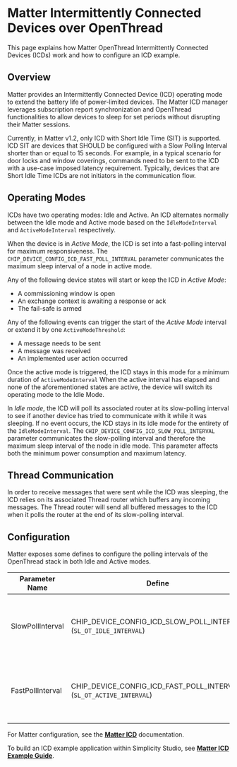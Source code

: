 # Matter Intermittently Connected Devices over OpenThread

This page explains how Matter OpenThread Intermittently Connected Devices (ICDs) work and how to configure an ICD example.

## Overview

Matter provides an Intermittently Connected Device (ICD) operating mode to extend the battery life of power-limited devices.
The Matter ICD manager leverages subscription report synchronization and OpenThread functionalities to allow devices to sleep for set periods
without disrupting their Matter sessions.

Currently, in Matter v1.2, only ICD with Short Idle Time (SIT) is supported. ICD SIT are devices that SHOULD be configured with a Slow Polling Interval shorter than or equal to 15 seconds. For example, in a typical scenario for door locks and window coverings, commands need to be sent to the ICD with a use-case imposed latency requirement. Typically, devices that are Short Idle Time ICDs are not initiators in the communication flow.

## Operating Modes

ICDs have two operating modes: Idle and Active. An ICD alternates normally between the Idle mode and Active mode based on the `IdleModeInterval` and `ActiveModeInterval` respectively.

When the device is in *Active Mode*, the ICD is set into a fast-polling interval for maximum responsiveness.
The `CHIP_DEVICE_CONFIG_ICD_FAST_POLL_INTERVAL` parameter communicates the maximum sleep interval of a node in active mode.

Any of the following device states will start or keep the ICD in *Active Mode*:

- A commissioning window is open
- An exchange context is awaiting a response or ack
- The fail-safe is armed
  
Any of the following events can trigger the start of the *Active Mode* interval or extend it by one `ActiveModeThreshold`:

- A message needs to be sent
- A message was received
- An implemented user action occurred

Once the active mode is triggered, the ICD stays in this mode for a minimum duration of `ActiveModeInterval`
When the active interval has elapsed and none of the aforementioned states are active, the device will switch its operating mode to the Idle Mode.

In *Idle mode*, the ICD will poll its associated router at its slow-polling interval to see if another device has tried to communicate with it while it was sleeping.
If no event occurs, the ICD stays in its idle mode for the entirety of the `IdleModeInterval`.
The `CHIP_DEVICE_CONFIG_ICD_SLOW_POLL_INTERVAL` parameter communicates the slow-polling interval and therefore the maximum sleep interval of the node in idle mode. This parameter affects both the minimum power consumption and maximum latency.

## Thread Communication

In order to receive messages that were sent while the ICD was sleeping, the ICD relies on its associated Thread router which buffers any incoming messages.
The Thread router will send all buffered messages to the ICD when it polls the router at the end of its slow-polling interval.

## Configuration

Matter exposes some defines to configure the polling intervals of the OpenThread stack in both Idle and Active modes.

| Parameter Name | Define | Description | Default Value | Maximum Allowed Value |
| - | - | - | - | - |
| SlowPollInterval | CHIP_DEVICE_CONFIG_ICD_SLOW_POLL_INTERVAL (`SL_OT_IDLE_INTERVAL`) | Interval, in milliseconds, at which the thread radio will poll its network in idle mode. | 15000 ms | <= IdleModeInterval |
| FastPollInterval | CHIP_DEVICE_CONFIG_ICD_FAST_POLL_INTERVAL (`SL_OT_ACTIVE_INTERVAL`) | Interval, in milliseconds, at which the thread radio will poll its network in active mode. | 200 ms | < ActiveModeInterval |

For Matter configuration, see the [**Matter ICD**](/matter/<docspace-docleaf-version>/matter-overview-guides/matter-icd#configuration) documentation.

To build an ICD example application within Simplicity Studio, see [**Matter ICD Example Guide**](/matter/<docspace-docleaf-version>/matter-overview-guides/matter-icd#enabling-building).
